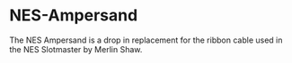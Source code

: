 # NES-Ampersand
The NES Ampersand is a drop in replacement for the ribbon cable used in the NES Slotmaster by Merlin Shaw.
